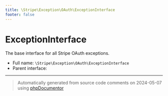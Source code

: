 ```yaml
---
title: \Stripe\Exception\OAuth\ExceptionInterface
footer: false
---
```


# ExceptionInterface

The base interface for all Stripe OAuth exceptions.



* Full name: `\Stripe\Exception\OAuth\ExceptionInterface`
* Parent interface: [](../../../../classes.md)





---
> Automatically generated from source code comments on 2024-05-07 using [phpDocumentor](http://www.phpdoc.org/)
